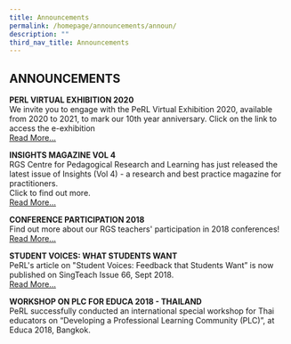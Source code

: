 ```yaml
---
title: Announcements
permalink: /homepage/announcements/announ/
description: ""
third_nav_title: Announcements
---
```

## ANNOUNCEMENTS

**PERL VIRTUAL EXHIBITION 2020**<br>
We invite you to engage with the PeRL Virtual Exhibition 2020, available from 2020 to 2021, to mark our 10th year anniversary. Click on the link to access the e-exhibition<br>
[Read More...](/virtual-exhib-2020/)

**INSIGHTS MAGAZINE VOL 4**<br>
RGS Centre for Pedagogical Research and Learning has just released the latest issue of Insights (Vol 4) - a research and best practice magazine for practitioners.<br>Click to find out more.<br>
[Read More...](/rgs-perl/insight/)

**CONFERENCE PARTICIPATION 2018**<br>
Find out more about our RGS teachers' participation in 2018 conferences!<br>
[Read More...](/professional-learning/prof-learning-plat/)

**STUDENT VOICES: WHAT STUDENTS WANT**<br>
PeRL's article on "Student Voices: Feedback that Students Want” is now published on SingTeach Issue 66, Sept 2018.<br>
[Read More...](/rgs-perl/student-voices/)

**WORKSHOP ON PLC FOR EDUCA 2018 - THAILAND**<br>
PeRL successfully conducted an international special workshop for Thai educators on “Developing a Professional Learning Community (PLC)”, at Educa 2018, Bangkok.<br>
